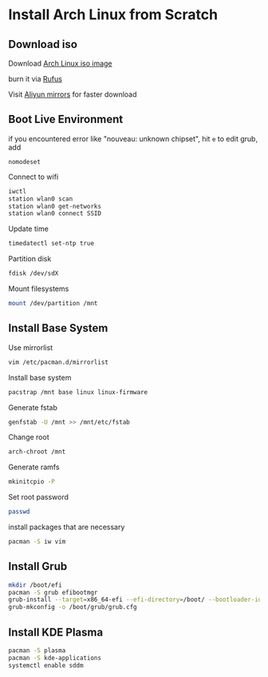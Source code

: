 # Install Arch Linux from Scratch

## Download iso

Download [Arch Linux iso image](https://archlinux.org/download/) 

burn it via [Rufus](https://rufus.ie/)

Visit [Aliyun mirrors](https://developer.aliyun.com/mirror/) for faster download

## Boot Live Environment

if you encountered error like "nouveau: unknown chipset", hit `e` to edit grub, add

```
nomodeset
```

Connect to wifi

```bash
iwctl
station wlan0 scan
station wlan0 get-networks
station wlan0 connect SSID
```

Update time

```bash
timedatectl set-ntp true
```

Partition disk

```bash
fdisk /dev/sdX
```

Mount filesystems

```bash
mount /dev/partition /mnt
```

## Install Base System

Use mirrorlist

```bash
vim /etc/pacman.d/mirrorlist
```

Install base system

```bash
pacstrap /mnt base linux linux-firmware
```

Generate fstab

```bash
genfstab -U /mnt >> /mnt/etc/fstab
```

Change root

```bash
arch-chroot /mnt
```

Generate ramfs

```bash
mkinitcpio -P
```

Set root password

```bash
passwd
```

install packages that are necessary

```bash
pacman -S iw vim
```

## Install Grub

```bash
mkdir /boot/efi
pacman -S grub efibootmgr
grub-install --target=x86_64-efi --efi-directory=/boot/ --bootloader-id=GRUB
grub-mkconfig -o /boot/grub/grub.cfg
```

## Install KDE Plasma

```bash
pacman -S plasma
pacman -S kde-applications
systemctl enable sddm
```

